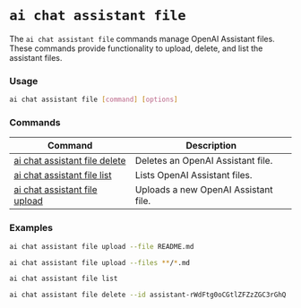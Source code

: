 # `ai chat assistant file`

The `ai chat assistant file` commands manage OpenAI Assistant files. These commands provide functionality to upload, delete, and list the assistant files.

### Usage

``` bash
ai chat assistant file [command] [options]
```

### Commands

| Command | Description |
|---------|-------------|
| [ai chat assistant file delete](/reference/cli/chat/assistant/file/delete.md) | Deletes an OpenAI Assistant file. |
| [ai chat assistant file list](/reference/cli/chat/assistant/file/list.md) | Lists OpenAI Assistant files. |
| [ai chat assistant file upload](/reference/cli/chat/assistant/file/upload.md) | Uploads a new OpenAI Assistant file. |

### Examples

``` bash title="Upload an assistant file"
ai chat assistant file upload --file README.md
```

``` bash title="Upload multiple assistant files"
ai chat assistant file upload --files **/*.md
```

``` bash title="List all assistant files"
ai chat assistant file list
```

``` bash title="Delete an assistant file"
ai chat assistant file delete --id assistant-rWdFtg0oCGtlZFZzZGC3rGhQ
```
